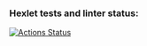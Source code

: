 ### Hexlet tests and linter status:
[![Actions Status](https://github.com/JavierQuinan/fullstack-javascript-project-139/actions/workflows/hexlet-check.yml/badge.svg)](https://github.com/JavierQuinan/fullstack-javascript-project-139/actions)